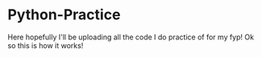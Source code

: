 # Python-Practice
Here  hopefully I'll be uploading all the code I do practice of for my fyp!
Ok so this is how it works!
